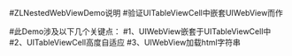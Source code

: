 #ZLNestedWebViewDemo说明
#验证UITableViewCell中嵌套UIWebView而作

#此Demo涉及以下几个关键点：
#1、UIWebView嵌套于UITableViewCell中
#2、UITableViewCell高度自适应
#3、UIWebView加载html字符串